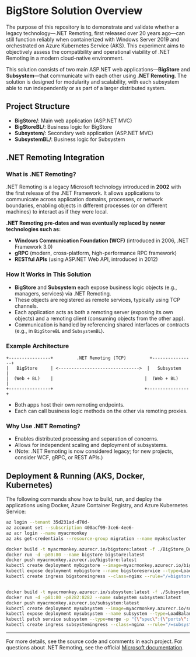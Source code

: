 # BigStore Solution Overview

The purpose of this repository is to demonstrate and validate whether a legacy technology—.NET Remoting, first released over 20 years ago—can still function reliably when containerized with Windows Server 2019 and orchestrated on Azure Kubernetes Service (AKS). This experiment aims to objectively assess the compatibility and operational viability of .NET Remoting in a modern cloud-native environment.

This solution consists of two main ASP.NET web applications—**BigStore** and **Subsystem**—that communicate with each other using **.NET Remoting**. The solution is designed for modularity and scalability, with each subsystem able to run independently or as part of a larger distributed system.

## Project Structure

- **BigStore/**: Main web application (ASP.NET MVC)
- **BigStoreBL/**: Business logic for BigStore
- **Subsystem/**: Secondary web application (ASP.NET MVC)
- **SubsystemBL/**: Business logic for Subsystem

## .NET Remoting Integration

### What is .NET Remoting?
.NET Remoting is a legacy Microsoft technology introduced in **2002** with the first release of the .NET Framework. It allows applications to communicate across application domains, processes, or network boundaries, enabling objects in different processes (or on different machines) to interact as if they were local.

**.NET Remoting pre-dates and was eventually replaced by newer technologies such as:**
- **Windows Communication Foundation (WCF)** (introduced in 2006, .NET Framework 3.0)
- **gRPC** (modern, cross-platform, high-performance RPC framework)
- **RESTful APIs** (using ASP.NET Web API, introduced in 2012)

### How It Works in This Solution
- **BigStore** and **Subsystem** each expose business logic objects (e.g., managers, services) via .NET Remoting.
- These objects are registered as remote services, typically using TCP channels.
- Each application acts as both a remoting server (exposing its own objects) and a remoting client (consuming objects from the other app).
- Communication is handled by referencing shared interfaces or contracts (e.g., in `BigStoreBL` and `SubsystemBL`).

### Example Architecture

```
+----------------+         .NET Remoting (TCP)         +----------------+
|   BigStore     | <------------------------------->  |   Subsystem    |
|  (Web + BL)    |                                   |  (Web + BL)    |
+----------------+                                   +----------------+
```

- Both apps host their own remoting endpoints.
- Each can call business logic methods on the other via remoting proxies.

### Why Use .NET Remoting?
- Enables distributed processing and separation of concerns.
- Allows for independent scaling and deployment of subsystems.
- (Note: .NET Remoting is now considered legacy; for new projects, consider WCF, gRPC, or REST APIs.)

## Deployment & Running (AKS, Docker, Kubernetes)

The following commands show how to build, run, and deploy the applications using Docker, Azure Container Registry, and Azure Kubernetes Service:

```sh
az login --tenant 35d231ad-d70d-
az account set --subscription 400acf99-3ce6-4ee6-
az acr login --name myacrmonkey
az aks get-credentials --resource-group migration --name myakscluster

docker build -t myacrmonkey.azurecr.io/bigstore:latest -f ./BigStore_Dockerfile .
docker run -d -p80:80 --name bigstore bigstore:latest 
docker push myacrmonkey.azurecr.io/bigstore:latest
kubectl create deployment mybigstore --image=myacrmonkey.azurecr.io/bigstore:latest
kubectl expose deployment mybigstore --name bigstoreservice --type=LoadBalancer --port=80 --target-port=80
kubectl create ingress bigstoreingress --class=nginx --rule="/=bigstoreservice:80"


docker build -t myacrmonkey.azurecr.io/subsystem:latest -f ./Subsystem_Dockerfile .
docker run -d -p81:80 -p8282:8282 --name subsystem subsystem:latest 
docker push myacrmonkey.azurecr.io/subsystem:latest
kubectl create deployment mysubsystem --image=myacrmonkey.azurecr.io/subsystem:latest
kubectl expose deployment mysubsystem --name subsystem --type=LoadBalancer --port=80 --target-port=80
kubectl patch service subsystem --type=merge -p "{\"spec\":{\"ports\":[{\"name\":\"http\",\"port\":80,\"targetPort\":80},{\"name\":\"custom-port\",\"port\":8282,\"targetPort\":8282}]}}"
kubectl create ingress subsystemingress --class=nginx --rule="/=subsystemingress:80"
```

---

For more details, see the source code and comments in each project. For questions about .NET Remoting, see the official [Microsoft documentation](https://learn.microsoft.com/en-us/dotnet/framework/remoting/).
